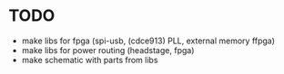 # TODO #

- make libs for fpga (spi-usb, (cdce913) PLL, external memory ffpga)
- make libs for power routing (headstage, fpga)
- make schematic with parts from libs 
